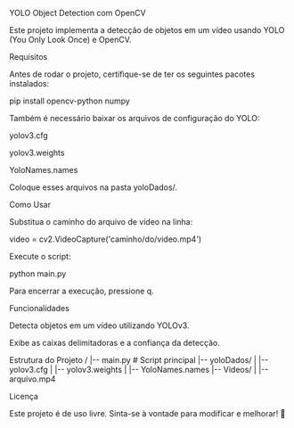 YOLO Object Detection com OpenCV

Este projeto implementa a detecção de objetos em um vídeo usando YOLO (You Only Look Once) e OpenCV.

Requisitos

Antes de rodar o projeto, certifique-se de ter os seguintes pacotes instalados:

pip install opencv-python numpy

Também é necessário baixar os arquivos de configuração do YOLO:

yolov3.cfg

yolov3.weights

YoloNames.names

Coloque esses arquivos na pasta yoloDados/.

Como Usar

Substitua o caminho do arquivo de vídeo na linha:

video = cv2.VideoCapture('caminho/do/video.mp4')

Execute o script:

python main.py

Para encerrar a execução, pressione q.

Funcionalidades

Detecta objetos em um vídeo utilizando YOLOv3.

Exibe as caixas delimitadoras e a confiança da detecção.

Estrutura do Projeto
/
|-- main.py  # Script principal
|-- yoloDados/
|   |-- yolov3.cfg
|   |-- yolov3.weights
|   |-- YoloNames.names
|-- Videos/
|   |-- arquivo.mp4


Licença

Este projeto é de uso livre. Sinta-se à vontade para modificar e melhorar! 🚀
